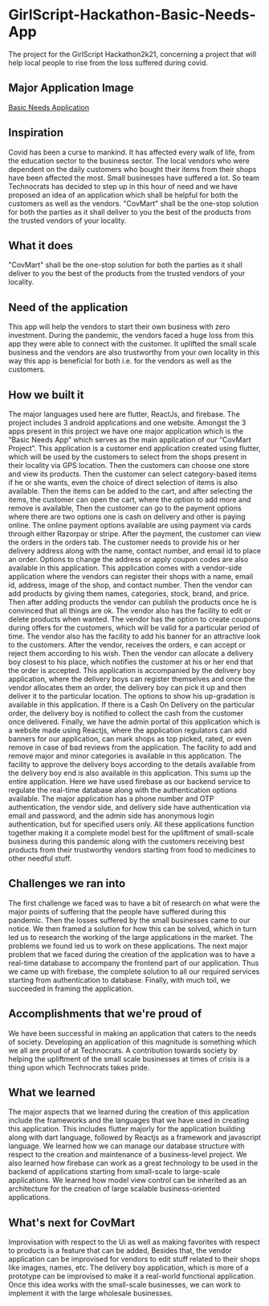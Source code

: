 # GirlScript-Hackathon-Basic-Needs-App
The project for the GirlScript Hackathon2k21, concerning a project that will help local people to rise from the loss suffered during covid.

## Major Application Image
[Basic Needs Application](https://cdn.discordapp.com/attachments/913788780324991007/914543429453766656/WhatsApp_Image_2021-11-28_at_11.53.30_1.jpeg)

## Inspiration
Covid has been a curse to mankind.  It has affected every walk of life, from the education sector to the business sector. The local vendors who were dependent on the daily customers who bought their items from their shops have been affected the most. Small businesses have suffered a lot. So team Technocrats has decided to step up in this hour of need and we have proposed an idea of an application which shall be helpful for both the customers as well as the vendors. "CovMart" shall be the one-stop solution for both the parties as it shall deliver to you the best of the products from the trusted vendors of your locality.

## What it does
"CovMart" shall be the one-stop solution for both the parties as it shall deliver to you the best of the products from the trusted vendors of your locality.

## Need of the application
This app will help the vendors to start their own business with zero investment. During the pandemic, the vendors faced a huge loss from this app they were able to connect with the customer. It uplifted the small scale business and the vendors are also trustworthy from your own locality in this way this app is beneficial for both i.e. for the vendors as well as the customers.

## How we built it
The major languages used here are flutter, ReactJs, and firebase. The project includes 3 android applications and one website. Amongst the 3 apps present in this project we have one major application which is the “Basic Needs App” which serves as the main application of our “CovMart Project”. This application is a customer end application created using flutter, which will be used by the customers to select from the shops present in their locality via GPS location. Then the customers can choose one store and view its products. Then the customer can select category-based items if he or she wants, even the choice of direct selection of items is also available. Then the items can be added to the cart, and after selecting the items, the customer can open the cart, where the option to add more and remove is available, Then the customer can go to the payment options where there are two options one is cash on delivery and other is paying online. The online payment options available are using payment via cards through either Razorpay or stripe.  After the payment, the customer can view the orders in the orders tab. The customer needs to provide his or her delivery address along with the name, contact number, and email id to place an order. Options to change the address or apply coupon codes are also available in this application. This application comes with a vendor-side application where the vendors can register their shops with a name, email id, address, image of the shop, and contact number. Then the vendor can add products by giving them names, categories, stock, brand, and price. Then after adding products the vendor can publish the products once he is convinced that all things are ok. The vendor also has the facility to edit or delete products when wanted. The vendor has the option to create coupons during offers for the customers, which will be valid for a particular period of time. The vendor also has the facility to add his banner for an attractive look to the customers. After the vendor, receives the orders, e can accept or reject them according to his wish. Then the vendor can allocate a delivery boy closest to his place, which notifies the customer at his or her end that the order is accepted. This application is accompanied by the delivery boy application, where the delivery boys can register themselves and once the vendor allocates them an order, the delivery boy can pick it up and then deliver it to the particular location. The options to show his up-gradation is available in this application. If there is a Cash On Delivery on the particular order, the delivery boy is notified to collect the cash from the customer once delivered. Finally, we have the admin portal of this application which is a website made using Reactjs, where the application regulators can add banners for our application, can mark shops as top picked, rated, or even remove in case of bad reviews from the application. The facility to add and remove major and minor categories is available in this application. The facility to approve the delivery boys according to the details available from the delivery boy end is also available in this application. This sums up the entire application. Here we have used firebase as our backend service to regulate the real-time database along with the authentication options available. The major application has a phone number and OTP authentication, the vendor side, and delivery side have authentication via email and password, and the admin side has anonymous login authentication, but for specified users only. All these applications function together making it a complete model best for the upliftment of small-scale business during this pandemic along with the customers receiving best products from their trustworthy vendors starting from food to medicines to other needful stuff.

## Challenges we ran into
The first challenge we faced was to have a bit of research on what were the major points of suffering that the people have suffered during this pandemic. Then the losses suffered by the small businesses came to our notice. We then framed a solution for how this can be solved, which in turn led us to research the working of the large applications in the market. The problems we found led us to work on these applications. The next major problem that we faced during the creation of the application was to have a real-time database to accompany the frontend part of our application. Thus we came up with firebase, the complete solution to all our required services starting from authentication to database. Finally, with much toil, we succeeded in framing the application.

## Accomplishments that we're proud of
We have been successful in making an application that caters to the needs of society. Developing an application of this magnitude is something which we all are proud of at Technocrats. A contribution towards society by helping the upliftment of the small scale businesses at times of crisis is a thing upon which Technocrats takes pride.

## What we learned
The major aspects that we learned during the creation of this application include the frameworks and the languages that we have used in creating this application. This includes flutter majorly for the application building along with dart language, followed by Reactjs as a framework and javascript language. We learned how we can manage our database structure with respect to the creation and maintenance of a business-level project. We also learned how firebase can work as a great technology to be used in the backend of applications starting from small-scale to large-scale applications. We learned how model view control can be inherited as an architecture for the creation of large scalable business-oriented applications.

## What's next for CovMart
Improvisation with respect to the Ui as well as making favorites with respect to products is a feature that can be added, Besides that, the vendor application can be improvised for vendors to edit stuff related to their shops like images, names, etc. The delivery boy application, which is more of a prototype can be improvised to make it a real-world functional application. Once this idea works with the small-scale businesses, we can work to implement it with the large wholesale businesses.

